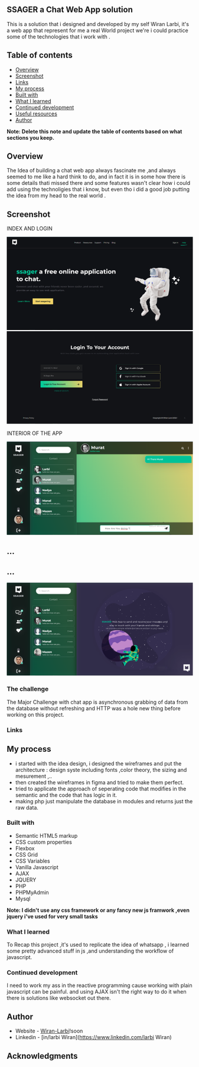 ## SSAGER a Chat Web App solution

This is a solution that i designed and developed by my self Wiran Larbi, it's a web app that represent for me a real World project we're i could practice some of the technologies that i work with .

## Table of contents

  - [Overview](#overview)
  - [Screenshot](#screenshot)
  - [Links](#links)
  - [My process](#my-process)
  - [Built with](#built-with)
  - [What I learned](#what-i-learned)
  - [Continued development](#continued-development)
  - [Useful resources](#useful-resources)
  - [Author](#author)

**Note: Delete this note and update the table of contents based on what sections you keep.**

## Overview
  The Idea of building a chat web app always fascinate me ,and always seemed to me like a hard think to do, and in fact it is in some how there is some details thati missed there and some features wasn't clear how i could add using the technoligies that i know, but even tho i did a good job putting the idea from my head to the real world .
  
## Screenshot
  INDEX AND LOGIN
  
  
  ![ssager preview](https://github.com/Wiran-Larbi/CHAT-WEB-AJAX/blob/main/design/ssager-design-1.png)
  ![ssager preview](https://github.com/Wiran-Larbi/CHAT-WEB-AJAX/blob/main/design/ssager-design-2.png)

  
  INTERIOR OF THE APP
  
![ssager preview](https://github.com/Wiran-Larbi/CHAT-WEB-AJAX/blob/main/design/ssager-design-7.png)
##         ...
##         ...
![ssager preview](https://github.com/Wiran-Larbi/CHAT-WEB-AJAX/blob/main/design/ssager-design-6.png)


### The challenge
The Major Challenge with chat app is asynchronous grabbing of data from the database without refreshing and HTTP was a hole new thing before working on this project.

### Links

## My process
- i started with the idea design, i designed the wireframes and put the architecture : design syste including fonts ,color theory, the sizing and mesurement ,..
- then created the wireframes in figma and tried to make them perfect.
- tried to applicate the approach of seperating code that modifies in the semantic and the code that has logic in it.
- making php just manipulate the database in modules and returns just the raw data.


### Built with

- Semantic HTML5 markup
- CSS custom properties
- Flexbox
- CSS Grid
- CSS Variables
- Vanilla Javascript
- AJAX
- JQUERY
- PHP
- PHPMyAdmin
- Mysql

**Note: I didn't use any css framework or any fancy new js framwork ,even jquery i've used for very small tasks**

### What I learned
To Recap this project ,it's used to replicate the idea of whatsapp , i learned some pretty advanced stuff in js ,and understanding the workflow of javascript.


### Continued development

I need to work my ass in the reactive programming cause working with plain javascript can be painful. and using AJAX isn't the right way to do it when there is solutions like websocket out there.


## Author

- Website - [Wiran-Larbi](https://www.wiranlarbi.me)!soon
- Linkedin - [in/larbi Wiran](https://www.linkedin.com/larbi Wiran)


## Acknowledgments


